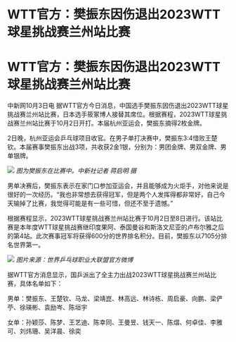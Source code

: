 # WTT官方：樊振东因伤退出2023WTT球星挑战赛兰州站比赛

# WTT官方：樊振东因伤退出2023WTT球星挑战赛兰州站比赛

中新网10月3日电
据WTT官方今日消息，中国选手樊振东因伤退出2023WTT球星挑战赛兰州站比赛，日本选手筱冢博人接替其席位。根据赛程，2023WTT球星挑战赛兰州站比赛于10月2日开打。本届杭州亚运会，樊振东摘得2枚金牌。

2日晚，杭州亚运会乒乓球项目收官。在男子单打决赛中，樊振东3:4惜败王楚钦。本届赛事樊振东出战3项，共收获2金1银，分别为：男团金牌、男双金牌、男单银牌。

![](https://inews.gtimg.com/om_bt/OchSFzNxfL8F30krzeiqrYHa5fL365JqcNohtdPtBAWCkAA/1000)
_图为樊振东在比赛中。中新社记者 蒋启明 摄_

男单决赛后，樊振东表示在家门口参加亚运会，并且能够成为火炬手，对他来说是很好的一次经历。“我也非常想去获得冠军，但是两个人发挥得都非常好，自己今天输掉了比赛，我觉得可能是有一些可惜，但还不至于遗憾。”

根据赛程显示，2023WTT球星挑战赛兰州站比赛于10月2日至8日进行。该站比赛是本年度WTT球星挑战赛继印度果阿、泰国曼谷和斯洛文尼亚的卢布尔雅之后的第4站。此次赛事冠军将获得600分的世界排名积分。目前，樊振东以7105分排名世界第一。

![](https://inews.gtimg.com/om_bt/OncTVDx8qrj3ImwStn2hOsjF1ZUOfsbz5OPHYmoe0DoZMAA/1000)
_图片来源：世界乒乓球职业大联盟官方微博_

据WTT官方消息显示，国乒派出了全主力出战2023WTT球星挑战赛兰州站比赛，具体名单如下：

男单：樊振东、王楚钦、马龙、梁靖崑、林高远、林诗栋、周启豪、向鹏、梁俨苧、徐瑛彬、袁励岑、陈垣宇

女单：孙颖莎、陈梦、王艺迪、陈幸同、王曼昱、钱天一、陈熠、何卓佳、李雅可、刘炜珊、吴洋晨、徐奕

